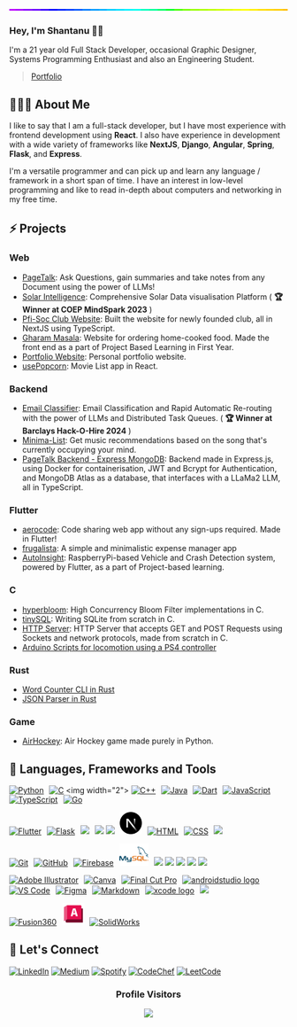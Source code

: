 <!-- ====================== INTRO ====================== -->

<!-- <img src="https://github.com/shxntanu/shxntanu/blob/991125d60c33f44bf49b63043cb0daed151434ba/assets/github-banner-gif.gif" > -->
<!-- <h1 align="center">Hi, I'm Shantanu 👋🏼</h1>
<img style="width:100%;height:3px;" src="https://github.com/NuroDev/NuroDev/blob/6f0d0a8cff5c44aea2d4f24d949f692ee54002de/bar.gif" />
<h3 align="center">Full Stack Web Developer, occasional Graphic Designer, Systems Programming Enthusiast and also an Engineering Student.</h3> -->

<img style="width:100%;height:3px;" src="https://github.com/NuroDev/NuroDev/blob/6f0d0a8cff5c44aea2d4f24d949f692ee54002de/bar.gif" />

### Hey, I'm Shantanu 👋🏼

I'm a 21 year old Full Stack Developer, occasional Graphic Designer, Systems Programming Enthusiast and also an Engineering Student.

> [Portfolio](https://shxntanu.tech/)

<!-- - Full Stack Web Developer, Flutter Developer, Graphic Designer, Weeb, and a lot more.
- Likes to move pixels in Canva (Illustrator, Photoshop and Figma as well btw).
- Proficient in **Python, C++, Java & JavaScript/TypeScript**.
- Learning **C** as a hobby (and **Rust** to write the same code, but memory-safe).
- Knows Hindi, English, and Marathi.
- Likes clicking heads in Counter Strike & revving cars in Forza.
- How to reach me: **shantanuwable2003@gmail.com** -->

<!-- <img src ="https://github.com/shxntanu/shxntanu/blob/11f7347e12757d74769a4bd77583dae0658c1efe/assets/proj.png"> -->

<!-- ====================== ABOUT ME ====================== -->

## 🙋🏻‍♂️ About Me

I like to say that I am a full-stack developer, but I have most experience with frontend development using **React**. I also have experience
in development with a wide variety of frameworks like **NextJS**, **Django**, **Angular**, **Spring**, **Flask**, and **Express**.

I'm a versatile programmer and can pick up and learn any language / framework in a short span of time. I have an interest in low-level programming
and like to read in-depth about computers and networking in my free time.

<!-- ====================== PROJECTS ====================== -->

## ⚡️ Projects

### Web

- [PageTalk](https://github.com/shxntanu/PageTalk): Ask Questions, gain summaries and take notes from any Document using the power of LLMs!
- [Solar Intelligence](https://github.com/shxntanu/solar-intelligence): Comprehensive Solar Data visualisation Platform ( **🏆 Winner at COEP MindSpark 2023** )
- [Pfi-Soc Club Website](https://pfisoc.com): Built the website for newly founded club, all in NextJS using TypeScript.
- [Gharam Masala](https://github.com/shxntanu/Gharam_Masala): Website for ordering home-cooked food. Made the front end as a part of Project Based Learning in First Year.
- [Portfolio Website](https://github.com/shxntanu/portfolio): Personal portfolio website.
- [usePopcorn](https://usepopcorn-but-better.netlify.app/): Movie List app in React.

### Backend

- [Email Classifier](https://github.com/shxntanu/email-classifier): Email Classification and Rapid Automatic Re-routing with the power of LLMs and Distributed Task Queues. ( **🏆 Winner at Barclays Hack-O-Hire 2024** )
- [Minima-List](https://github.com/shxntanu/minima-list-ML): Get music recommendations based on the song that's currently occupying your mind.
- [PageTalk Backend - Express MongoDB](https://github.com/PageTalk/Backend-MongoDB): Backend made in Express.js, using Docker for containerisation, JWT and Bcrypt for Authentication, and MongoDB Atlas as a database, that interfaces with a LLaMa2 LLM, all in TypeScript. 

### Flutter

- [aerocode](https://github.com/shxntanu/aerocode): Code sharing web app without any sign-ups required. Made in Flutter!
- [frugalista](https://github.com/shxntanu/frugalista): A simple and minimalistic expense manager app
- [AutoInsight](https://github.com/shxntanu/AutoInsight): RaspberryPi-based Vehicle and Crash Detection system, powered by Flutter, as a part of Project-based learning.

### C

- [hyperbloom](https://github.com/shxntanu/hyperbloom): High Concurrency Bloom Filter implementations in C.
- [tinySQL](https://github.com/shxntanu/tinysql): Writing SQLite from scratch in C.
- [HTTP Server](https://github.com/shxntanu/http-server-c): HTTP Server that accepts GET and POST Requests using Sockets and network protocols, made from scratch in C.
- [Arduino Scripts for locomotion using a PS4 controller](https://github.com/shxntanu/escalade-iitg-23)

### Rust

- [Word Counter CLI in Rust](https://github.com/shxntanu/wc-rust)
- [JSON Parser in Rust](https://github.com/shxntanu/json-parser-rust)

### Game

- [AirHockey](https://github.com/shxntanu/air-hockey-pygame): Air Hockey game made purely in Python.


<!-- <img src= "https://github.com/shxntanu/shxntanu/blob/1ea27b23be693057d970371e005e75046a677969/assets/stories_1.png">

- <a href="https://medium.com/@shxntanu/from-urls-to-pixels-how-browsers-bring-the-internet-to-life-aabf3aaf92f9">From URLs to Pixels — How Browsers bring the Internet to life</a> 

<img src= "https://github.com/shxntanu/shxntanu/blob/1ea27b23be693057d970371e005e75046a677969/assets/lft.png"> 

<p>&nbsp;</p> -->

## 🔧 Languages, Frameworks and Tools

<!-- <div align="center"> -->

  [<img src = "https://raw.githubusercontent.com/get-icon/geticon/fc0f660daee147afb4a56c64e12bde6486b73e39/icons/python.svg" alt = "Python" height = 40px>](https://www.python.org)
  <img width="2">
  [<img src = "https://raw.githubusercontent.com/get-icon/geticon/fc0f660daee147afb4a56c64e12bde6486b73e39/icons/c.svg" alt = "C" height = 40px>](https://en.wikipedia.org/wiki/C_(programming_language))
  <img width="2">
  [<img src = "https://raw.githubusercontent.com/get-icon/geticon/fc0f660daee147afb4a56c64e12bde6486b73e39/icons/c-plusplus.svg" alt = "C++" height = 40px>](https://en.wikipedia.org/wiki/C%2B%2B)
  <img width="2">
  [<img src = "https://raw.githubusercontent.com/get-icon/geticon/fc0f660daee147afb4a56c64e12bde6486b73e39/icons/java.svg" alt = "Java" height = 40px>](https://www.java.com/en/)
  <img width="2">
  [<img src = "https://raw.githubusercontent.com/get-icon/geticon/fc0f660daee147afb4a56c64e12bde6486b73e39/icons/dart.svg" alt = "Dart" height = 40px>](https://dart.dev)
  <img width="2">
  [<img src = "https://upload.wikimedia.org/wikipedia/commons/thumb/6/6a/JavaScript-logo.png/800px-JavaScript-logo.png" alt = "JavaScript" height = 40px>](https://en.wikipedia.org/wiki/JavaScript)
  <img width="2">
  [<img src="https://upload.wikimedia.org/wikipedia/commons/4/4c/Typescript_logo_2020.svg" alt="TypeScript" height=40px>](https://www.typescriptlang.org/)
  <img width="2">
  [<img src="https://upload.wikimedia.org/wikipedia/commons/0/05/Go_Logo_Blue.svg" alt="Go" height=35px />](https://go.dev/)

  [<img src = "https://raw.githubusercontent.com/get-icon/geticon/fc0f660daee147afb4a56c64e12bde6486b73e39/icons/flutter.svg" alt = "Flutter" height = 40px>](https://flutter.dev/)
  <img width="2">
  [<img src="https://miro.medium.com/v2/resize:fit:980/1*cWuvkF15QKOsTHtgyIaqOA.png" alt="Flask" height=40px>](https://flask.palletsprojects.com/en/3.0.x/)
  <img width="2">
  [<img src = "https://upload.wikimedia.org/wikipedia/commons/thumb/a/a7/React-icon.svg/2300px-React-icon.svg.png" height = 40px>](https://react.dev)
  <img width="2">
  [<img src = "https://raw.githubusercontent.com/reduxjs/redux/master/logo/logo.png" height = 40px>](https://redux.js.org/)
  [<img src = "https://repository-images.githubusercontent.com/180328715/fca49300-e7f1-11ea-9f51-cfd949b31560" height = 40px>](https://github.com/pmndrs/zustand)
  <img width="2">
  <img src="https://github.com/shxntanu/shxntanu/blob/65f90b6557b2c664691524ba5922bdb9e3fcad91/assets/next-js-icon-seeklogo.com.svg" height=40px>
  <img width="2">
  [<img src = "https://raw.githubusercontent.com/get-icon/geticon/fc0f660daee147afb4a56c64e12bde6486b73e39/icons/html-5.svg" alt = "HTML" height = 40px>](https://en.wikipedia.org/wiki/HTML)
  <img width="2">
  [<img src = "https://raw.githubusercontent.com/get-icon/geticon/fc0f660daee147afb4a56c64e12bde6486b73e39/icons/css-3.svg" alt = "CSS" height = 40px>](https://en.wikipedia.org/wiki/CSS)
  <img width="2">
  [<img src="https://tailwindcss.com/_next/static/media/tailwindcss-mark.3c5441fc7a190fb1800d4a5c7f07ba4b1345a9c8.svg" height=32px>](https://tailwindcss.com/)


  [<img src = "https://img.icons8.com/?size=512&id=20906&format=png" alt = "Git" height = 40px>](https://git-scm.com)
  <img width="2">
  [<img src = "https://img.icons8.com/?size=512&id=AZOZNnY73haj&format=png" alt = "GitHub" height = 40px>](https://github.com)
  <img width="2">
  [<img src = "https://img.icons8.com/?size=512&id=62452&format=png" alt = "Firebase" height = 40px>](https://firebase.google.com)
  <img width="2">
  [<img src="https://github.com/shxntanu/shxntanu/blob/b62c0f7cd6beee27d60a706ce1d9612d210dc0be/assets/mysql.png" height=40px>](https://www.mysql.com/)
  <img width="2">
  [<img src="https://upload.wikimedia.org/wikipedia/commons/thumb/9/93/MongoDB_Logo.svg/2560px-MongoDB_Logo.svg.png" height=40px>](https://www.mongodb.com/)
  [<img src="https://static-00.iconduck.com/assets.00/django-icon-1606x2048-lwmw1z73.png" height=35px>](https://www.djangoproject.com/)
  [<img src="https://upload.wikimedia.org/wikipedia/commons/6/64/Expressjs.png" height=40px>](https://expressjs.com/)
  [<img src="https://seeklogo.com/images/J/json-web-tokens-jwt-io-logo-C003DEC47A-seeklogo.com.png" height=40px>](https://jwt.io/)
  [<img src="https://play-lh.googleusercontent.com/cUrv0t00FYQ1GKLuOTvv8qjo1lSDjqZC16IOp3Fb6ijew6Br5m4o16HhDp0GBu_Bw8Y" height=40px>](https://uptimerobot.com/)

 
  [<img src = "https://raw.githubusercontent.com/get-icon/geticon/fc0f660daee147afb4a56c64e12bde6486b73e39/icons/adobe-illustrator.svg" alt = "Adobe Illustrator" height = 40px>](https://www.adobe.com/in/products/illustrator.html)
  <img width="2">
  [<img src="https://cdn-images-1.medium.com/v2/resize:fit:1200/1*A6kkoOVJVpXPWewg8axc5w.png" alt="Canva" height=40px>](https://www.canva.com)
  <img width="2">
  [<img src="https://upload.wikimedia.org/wikipedia/en/9/9f/2015_Final_Cut_Pro_Logo.png" alt="Final Cut Pro" height=40px>](https://www.apple.com/in/final-cut-pro/)
  <img width="2">
  [<img src="https://cdn.jsdelivr.net/gh/devicons/devicon/icons/androidstudio/androidstudio-original.svg" height="40" alt="androidstudio logo">](https://developer.android.com/studio)
  <img width="2">
  [<img src="https://cdn.jsdelivr.net/gh/devicons/devicon/icons/vscode/vscode-original.svg" height="40" alt="VS Code">](https://code.visualstudio.com/)
  <img width="2">
  [<img src="https://cdn.jsdelivr.net/gh/devicons/devicon/icons/figma/figma-original.svg" height="40" alt="Figma">](https://www.figma.com/)
  <img width="2">
  [<img src="https://cdn.jsdelivr.net/gh/devicons/devicon/icons/markdown/markdown-original.svg" height="40" alt="Markdown">](https://en.wikipedia.org/wiki/Markdown)
  <img width="2">
  [<img src="https://cdn.jsdelivr.net/gh/devicons/devicon/icons/xcode/xcode-original.svg" height="40" alt="xcode logo">](https://developer.apple.com/xcode/)
  <img width="2">
  <img src="http://content.arduino.cc/brand/arduino-color.svg" height=40px>


  [<img src = "https://images.g2crowd.com/uploads/product/image/large_detail/large_detail_08cbb05caf3271616f7fef03768dfbf5/fusion-360.png" alt = "Fusion360" height = 40px>](https://www.autodesk.in/products/fusion-360/overview?term=1-YEAR&tab=subscription)
  <img width="2">
  [<img src="https://raw.githubusercontent.com/shxntanu/shxntanu/main/AutCAD%20Logo.png" alt ="AutoCAD" height=40x>](https://www.autodesk.com/products/autocad-lt/overview)
  <img width="2">
  [<img src = "https://upload.wikimedia.org/wikipedia/en/thumb/d/d2/SolidWorks_Logo.svg/2880px-SolidWorks_Logo.svg.png" alt = "SolidWorks" height = 40px>](https://www.solidworks.com)
  <img width="2">

<!-- </div> -->

<!-- <img src="https://github.com/shxntanu/shxntanu/blob/1ea27b23be693057d970371e005e75046a677969/assets/contri.png">

 <div align="center">
 
  ![Shantanu's GitHub stats](https://github-readme-stats.vercel.app/api?username=shxntanu&show_icons=true&theme=default\&rank_icon=github) -->
  
  <!-- <img src="https://github.com/shxntanu/shxntanu/blob/1ea27b23be693057d970371e005e75046a677969/assets/lc.png"> 
   <div align="center"> -->

## 📮 Let's Connect
  <a href="https://linkedin.com/in/shxntanu"><img src="https://img.icons8.com/color/512/linkedin.png" width="50" height="50" alt="LinkedIn"></a>
  <a href="https://medium.com/@shxntanu"><img src="https://www.dropbox.com/team/team_logo/dbtid%3AAACXpg8cm0XzfCIs1qaUSYqq-l6Ge7Q_pE4?v=1603320488672" height=50 alt="Medium"></a>
  <a href="https://open.spotify.com/user/vfslkmx2w9y4qb36bdsi10rx9?si=f4203c314add4f8a"><img src="https://www.freepnglogos.com/uploads/spotify-logo-png/spotify-icon-marilyn-scott-0.png" height=50 alt="Spotify"></a>
  <a href="https://www.codechef.com/users/shxntanu"><img src="https://upload.wikimedia.org/wikipedia/en/thumb/7/7b/Codechef%28new%29_logo.svg/2880px-Codechef%28new%29_logo.svg.png" height=50 alt="CodeChef"></a>
  <a href="https://leetcode.com/shxntanu/"><img src="https://upload.wikimedia.org/wikipedia/commons/1/19/LeetCode_logo_black.png" height=50 alt="LeetCode"></a>
  <!-- </div> 
</div> -->

<div align="center">
 
 ### Profile Visitors
 
</div>



<div align="center">
  <img src="https://profile-counter.glitch.me/shxntanu/count.svg?"  />
</div>
<p>&nbsp;</p>

<!-- <div align="center">
 <img height="64" src="octocat.gif">
</div> -->
